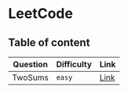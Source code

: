 # LeetCode


## Table of content

Question|Difficulty|Link
----|----|----
TwoSums|`easy`|[Link](https://github.com/mschoeffel/LeetCode/tree/master/TwoSums)